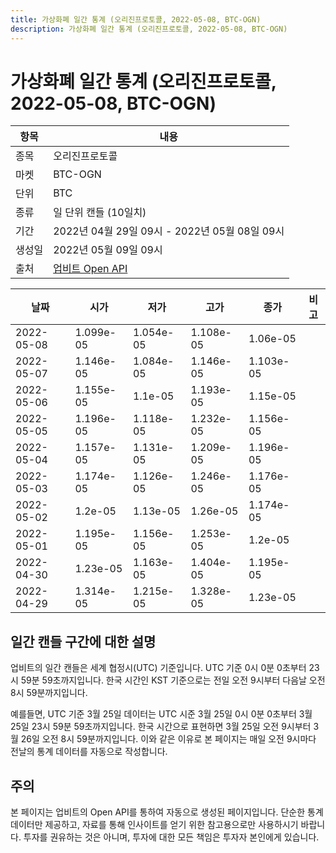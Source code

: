 ```yaml
---
title: 가상화폐 일간 통계 (오리진프로토콜, 2022-05-08, BTC-OGN)
description: 가상화폐 일간 통계 (오리진프로토콜, 2022-05-08, BTC-OGN)
---
```



가상화폐 일간 통계 (오리진프로토콜, 2022-05-08, BTC-OGN)
===

|항목|내용|
|--|--|
|종목|오리진프로토콜|
|마켓|BTC-OGN|
|단위|BTC|
|종류|일 단위 캔들 (10일치)|
|기간|2022년 04월 29일 09시 - 2022년 05월 08일 09시|
|생성일|2022년 05월 09일 09시|
|출처|[업비트 Open API](https://docs.upbit.com)|


|날짜|시가|저가|고가|종가|비고|
|--|--|--|--|--|--|
|2022-05-08|1.099e-05|1.054e-05|1.108e-05|1.06e-05|    |
|2022-05-07|1.146e-05|1.084e-05|1.146e-05|1.103e-05|    |
|2022-05-06|1.155e-05|1.1e-05|1.193e-05|1.15e-05|    |
|2022-05-05|1.196e-05|1.118e-05|1.232e-05|1.156e-05|    |
|2022-05-04|1.157e-05|1.131e-05|1.209e-05|1.196e-05|    |
|2022-05-03|1.174e-05|1.126e-05|1.246e-05|1.176e-05|    |
|2022-05-02|1.2e-05|1.13e-05|1.26e-05|1.174e-05|    |
|2022-05-01|1.195e-05|1.156e-05|1.253e-05|1.2e-05|    |
|2022-04-30|1.23e-05|1.163e-05|1.404e-05|1.195e-05|    |
|2022-04-29|1.314e-05|1.215e-05|1.328e-05|1.23e-05|    |


일간 캔들 구간에 대한 설명
---


업비트의 일간 캔들은 세계 협정시(UTC) 기준입니다. 
UTC 기준 0시 0분 0초부터 23시 59분 59초까지입니다. 
한국 시간인 KST 기준으로는 전일 오전 9시부터 다음날 오전 8시 59분까지입니다. 


예를들면, UTC 기준 3월 25일 데이터는 UTC 시준 3월 25일 0시 0분 0초부터 3월 25일 23시 59분 59초까지입니다. 
한국 시간으로 표현하면 3월 25일 오전 9시부터 3월 26일 오전 8시 59분까지입니다. 
이와 같은 이유로 본 페이지는 매일 오전 9시마다 전날의 통계 데이터를 자동으로 작성합니다. 


주의
---


본 페이지는 업비트의 Open API를 통하여 자동으로 생성된 페이지입니다. 
단순한 통계 데이터만 제공하고, 자료를 통해 인사이트를 얻기 위한 참고용으로만 사용하시기 바랍니다. 
투자를 권유하는 것은 아니며, 투자에 대한 모든 책임은 투자자 본인에게 있습니다. 
